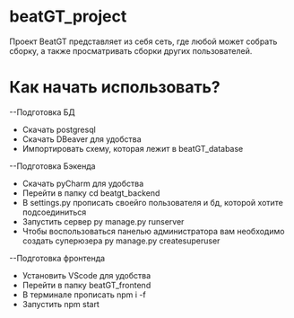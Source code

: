 # beatGT_project
Проект BeatGT представляет из себя сеть, где любой может собрать сборку, а также просматривать сборки других пользователей.
# Как начать использовать?
--Подготовка БД
 * Скачать postgresql
 * Скачать DBeaver для удобства
 * Импортировать схему, которая лежит в beatGT_database
   
--Подготовка Бэкенда
 * Скачать pyCharm для удобства
 * Перейти в папку cd beatgt_backend
 * В settings.py прописать своейго пользователя и бд, которой хотите подсоединиться
 * Запустить сервер py manage.py runserver
 * Чтобы воспользоваться панелью администратора вам необходимо создать суперюзера py manage.py createsuperuser
   
--Подготовка фронтенда
 * Установить VScode для удобства
 * Перейти в папку beatGT_frontend
 * В терминале прописать npm i -f
 * Запустить npm start
